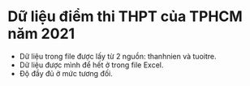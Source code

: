 # Dữ liệu điểm thi THPT của TPHCM năm 2021
- Dữ liệu trong file được lấy từ 2 nguồn: thanhnien và tuoitre.
- Dữ liệu được mình để hết ở trong file Excel.
- Độ đầy đủ ở mức tương đối.
